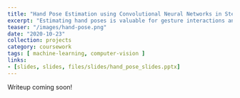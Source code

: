 ```yaml
---
title: "Hand Pose Estimation using Convolutional Neural Networks in Stereoscopic Vision"
excerpt: "Estimating hand poses is valuable for gesture interactions and hand tracking but often requires expensive depth cameras. Stereo cameras show multiple perspectives of the hand, allowing depth perception. We created a pipeline for estimating location of hand and finger keypoints with a stereo camera using deep convolutional neural networks."
teaser: "/images/hand-pose.png"
date: "2020-10-23"
collection: projects
category: coursework
tags: [ machine-learning, computer-vision ]
links:
- [slides, slides, files/slides/hand_pose_slides.pptx]
---
```


Writeup coming soon!